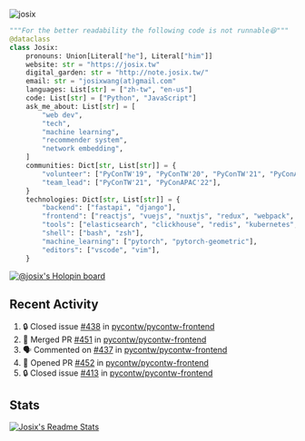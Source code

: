 ![josix](https://komarev.com/ghpvc/?username=josix)
```python
"""For the better readability the following code is not runnable😆"""
@dataclass
class Josix:
    pronouns: Union[Literal["he"], Literal["him"]]
    website: str = "https://josix.tw"
    digital_garden: str = "http://note.josix.tw/"
    email: str = "josixwang(at)gmail.com"
    languages: List[str] = ["zh-tw", "en-us"]
    code: List[str] = ["Python", "JavaScript"]
    ask_me_about: List[str] = [
        "web dev",
        "tech",
        "machine learning",
        "recommender system",
        "network embedding",
    ]
    communities: Dict[str, List[str]] = {
        "volunteer": ["PyConTW'19", "PyConTW'20", "PyConTW'21", "PyConAPAC'22"],
        "team_lead": ["PyConTW'21", "PyConAPAC'22"],
    }
    technologies: Dict[str, List[str]] = {
        "backend": ["fastapi", "django"],
        "frontend": ["reactjs", "vuejs", "nuxtjs", "redux", "webpack", "tailwindcss"],
        "tools": ["elasticsearch", "clickhouse", "redis", "kubernetes", "docker"],
        "shell": ["bash", "zsh"],
        "machine_learning": ["pytorch", "pytorch-geometric"],
        "editors": ["vscode", "vim"],
    }
```
[![@josix's Holopin board](https://holopin.io/api/user/board?user=josix)](https://holopin.io/@josix)

## Recent Activity
<!--START_SECTION:activity-->
1. 🔒 Closed issue [#438](https://github.com/pycontw/pycontw-frontend/issues/438) in [pycontw/pycontw-frontend](https://github.com/pycontw/pycontw-frontend)
2. 🎉 Merged PR [#451](https://github.com/pycontw/pycontw-frontend/pull/451) in [pycontw/pycontw-frontend](https://github.com/pycontw/pycontw-frontend)
3. 🗣 Commented on [#437](https://github.com/pycontw/pycontw-frontend/pull/437#issuecomment-1694356463) in [pycontw/pycontw-frontend](https://github.com/pycontw/pycontw-frontend)
4. 💪 Opened PR [#452](https://github.com/pycontw/pycontw-frontend/pull/452) in [pycontw/pycontw-frontend](https://github.com/pycontw/pycontw-frontend)
5. 🔒 Closed issue [#413](https://github.com/pycontw/pycontw-frontend/issues/413) in [pycontw/pycontw-frontend](https://github.com/pycontw/pycontw-frontend)
<!--END_SECTION:activity-->



## Stats
[![Josix's Readme Stats](https://github-readme-stats.vercel.app/api?username=josix&show_icons=true&theme=default&count_private=true&card_width=400)](https://github.com/anuraghazra/github-readme-stats)
